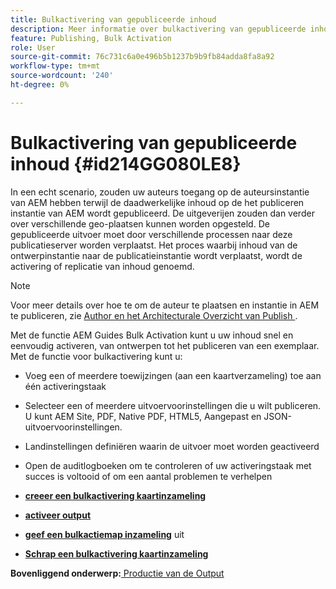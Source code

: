 ```yaml
---
title: Bulkactivering van gepubliceerde inhoud
description: Meer informatie over bulkactivering van gepubliceerde inhoud. In AEM gidsen vindt u informatie over de voordelen van de functie voor bulkactivering.
feature: Publishing, Bulk Activation
role: User
source-git-commit: 76c731c6a0e496b5b1237b9b9fb84adda8fa8a92
workflow-type: tm+mt
source-wordcount: '240'
ht-degree: 0%

---
```


# Bulkactivering van gepubliceerde inhoud {#id214GG080LE8}

In een echt scenario, zouden uw auteurs toegang op de auteursinstantie van AEM hebben terwijl de daadwerkelijke inhoud op de het publiceren instantie van AEM wordt gepubliceerd. De uitgeverijen zouden dan verder over verschillende geo-plaatsen kunnen worden opgesteld. De gepubliceerde uitvoer moet door verschillende processen naar deze publicatieserver worden verplaatst. Het proces waarbij inhoud van de ontwerpinstantie naar de publicatieinstantie wordt verplaatst, wordt de activering of replicatie van inhoud genoemd.

>[!NOTE]
>
> Voor meer details over hoe te om de auteur te plaatsen en instantie in AEM te publiceren, zie [ Author en het Architecturale Overzicht van Publish ](https://experienceleague.adobe.com/docs/experience-manager-screens/user-guide/administering/author-publish/author-publish-architecture-overview.html?lang=en#prerequisites).

Met de functie AEM Guides Bulk Activation kunt u uw inhoud snel en eenvoudig activeren, van ontwerpen tot het publiceren van een exemplaar. Met de functie voor bulkactivering kunt u:

- Voeg een of meerdere toewijzingen \(aan een kaartverzameling\) toe aan één activeringstaak

- Selecteer een of meerdere uitvoervoorinstellingen die u wilt publiceren. U kunt AEM Site, PDF, Native PDF, HTML5, Aangepast en
JSON-uitvoervoorinstellingen.


- Landinstellingen definiëren waarin de uitvoer moet worden geactiveerd

- Open de auditlogboeken om te controleren of uw activeringstaak met succes is voltooid of om een aantal problemen te verhelpen


- **[creeer een bulkactivering kaartinzameling](conf-bulk-activation-create-map-collection.md)**

- **[activeer output](conf-bulk-activation-publish-map-collection.md)**

- **[geef een bulkactiemap inzameling](conf-bulk-activation-edit-map-collection.md)** uit

- **[Schrap een bulkactivering kaartinzameling](conf-bulk-activation-delete-map-collection.md)**


**Bovenliggend onderwerp:**[ Productie van de Output ](generate-output.md)
